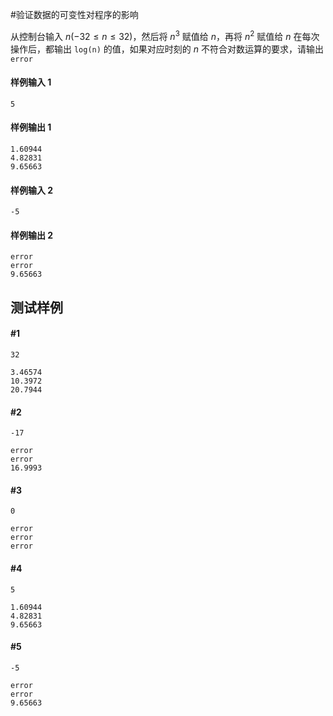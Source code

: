 #验证数据的可变性对程序的影响

从控制台输入 $n(-32\leq n\leq 32)$，然后将 $n^{3}$ 赋值给 $n$，再将 $n^{2}$ 赋值给 $n$ 
在每次操作后，都输出 `log(n)` 的值，如果对应时刻的 $n$ 不符合对数运算的要求，请输出 `error`

#### 样例输入 1
```
5
```
#### 样例输出 1
```
1.60944
4.82831
9.65663
```
#### 样例输入 2
```
-5
```
#### 样例输出 2
```
error
error
9.65663
```

## 测试样例
#### #1
```
32
```
```
3.46574
10.3972
20.7944
```
#### #2
```
-17
```
```
error
error
16.9993
```
#### #3
```
0
```
```
error
error
error
```
#### #4
```
5
```
```
1.60944
4.82831
9.65663
```
#### #5
```
-5
```
```
error
error
9.65663
```
